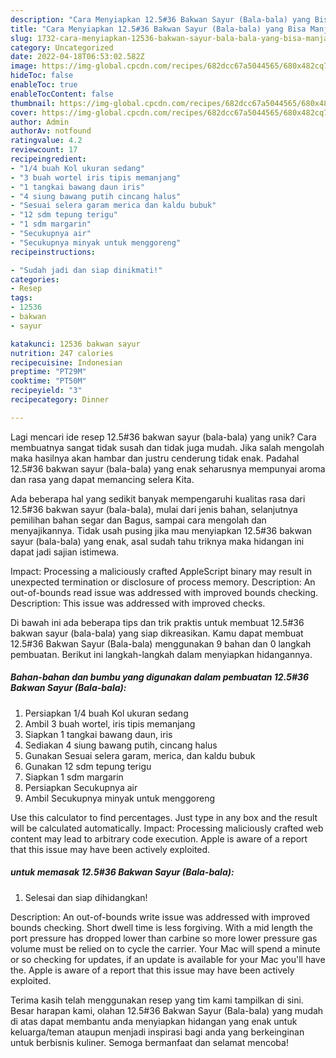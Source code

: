 ```yaml
---
description: "Cara Menyiapkan 12.5#36 Bakwan Sayur (Bala-bala) yang Bisa Manjain Lidah"
title: "Cara Menyiapkan 12.5#36 Bakwan Sayur (Bala-bala) yang Bisa Manjain Lidah"
slug: 1732-cara-menyiapkan-12536-bakwan-sayur-bala-bala-yang-bisa-manjain-lidah
category: Uncategorized
date: 2022-04-18T06:53:02.582Z
image: https://img-global.cpcdn.com/recipes/682dcc67a5044565/680x482cq70/12536-bakwan-sayur-bala-bala-foto-resep-utama.jpg
hideToc: false
enableToc: true
enableTocContent: false
thumbnail: https://img-global.cpcdn.com/recipes/682dcc67a5044565/680x482cq70/12536-bakwan-sayur-bala-bala-foto-resep-utama.jpg
cover: https://img-global.cpcdn.com/recipes/682dcc67a5044565/680x482cq70/12536-bakwan-sayur-bala-bala-foto-resep-utama.jpg
author: Admin
authorAv: notfound
ratingvalue: 4.2
reviewcount: 17
recipeingredient:
- "1/4 buah Kol ukuran sedang"
- "3 buah wortel iris tipis memanjang"
- "1 tangkai bawang daun iris"
- "4 siung bawang putih cincang halus"
- "Sesuai selera garam merica dan kaldu bubuk"
- "12 sdm tepung terigu"
- "1 sdm margarin"
- "Secukupnya air"
- "Secukupnya minyak untuk menggoreng"
recipeinstructions:

- "Sudah jadi dan siap dinikmati!"
categories:
- Resep
tags:
- 12536
- bakwan
- sayur

katakunci: 12536 bakwan sayur 
nutrition: 247 calories
recipecuisine: Indonesian
preptime: "PT29M"
cooktime: "PT50M"
recipeyield: "3"
recipecategory: Dinner

---
```





Lagi mencari ide resep 12.5#36 bakwan sayur (bala-bala) yang unik? Cara membuatnya sangat tidak susah dan tidak juga mudah. Jika salah mengolah maka hasilnya akan hambar dan justru cenderung tidak enak. Padahal 12.5#36 bakwan sayur (bala-bala) yang enak seharusnya mempunyai aroma dan rasa yang dapat memancing selera Kita.





Ada beberapa hal yang sedikit banyak mempengaruhi kualitas rasa dari 12.5#36 bakwan sayur (bala-bala), mulai dari jenis bahan, selanjutnya pemilihan bahan segar dan Bagus, sampai cara mengolah dan menyajikannya. Tidak usah pusing jika mau menyiapkan 12.5#36 bakwan sayur (bala-bala) yang enak,      asal sudah tahu triknya maka hidangan ini dapat jadi sajian istimewa.














Impact: Processing a maliciously crafted AppleScript binary may result in unexpected termination or disclosure of process memory. Description: An out-of-bounds read issue was addressed with improved bounds checking. Description: This issue was addressed with improved checks.






Di bawah ini ada beberapa tips dan trik praktis untuk membuat 12.5#36 bakwan sayur (bala-bala) yang siap dikreasikan. Kamu dapat membuat 12.5#36 Bakwan Sayur (Bala-bala) menggunakan 9 bahan dan 0 langkah pembuatan. Berikut ini langkah-langkah dalam menyiapkan hidangannya.

<!--inarticleads1-->

##### Bahan-bahan dan bumbu yang digunakan dalam pembuatan 12.5#36 Bakwan Sayur (Bala-bala):

1. Persiapkan 1/4 buah Kol ukuran sedang
1. Ambil 3 buah wortel, iris tipis memanjang
1. Siapkan 1 tangkai bawang daun, iris
1. Sediakan 4 siung bawang putih, cincang halus
1. Gunakan Sesuai selera garam, merica, dan kaldu bubuk
1. Gunakan 12 sdm tepung terigu
1. Siapkan 1 sdm margarin
1. Persiapkan Secukupnya air
1. Ambil Secukupnya minyak untuk menggoreng


Use this calculator to find percentages. Just type in any box and the result will be calculated automatically. Impact: Processing maliciously crafted web content may lead to arbitrary code execution. Apple is aware of a report that this issue may have been actively exploited. 

<!--inarticleads2-->

#####  untuk memasak 12.5#36 Bakwan Sayur (Bala-bala):


1. Selesai dan siap dihidangkan!

Description: An out-of-bounds write issue was addressed with improved bounds checking. Short dwell time is less forgiving. With a mid length the port pressure has dropped lower than carbine so more lower pressure gas volume must be relied on to cycle the carrier. Your Mac will spend a minute or so checking for updates, if an update is available for your Mac you&#39;ll have the. Apple is aware of a report that this issue may have been actively exploited. 

Terima kasih telah menggunakan resep yang tim kami tampilkan di sini. Besar harapan kami, olahan 12.5#36 Bakwan Sayur (Bala-bala) yang mudah di atas dapat membantu anda menyiapkan hidangan yang enak untuk keluarga/teman ataupun menjadi inspirasi bagi anda yang berkeinginan untuk berbisnis kuliner. Semoga bermanfaat dan selamat mencoba!
